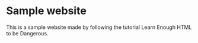 # Sample website #
This is a sample website made by following the tutorial Learn Enough HTML to be Dangerous.
